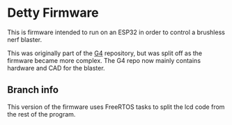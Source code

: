# Detty Firmware
This is firmware intended to run on an ESP32 in order to control a brushless nerf blaster. 

This was originally part of the [G4](https://github.com/DrGlaucous/G4) repository, but was split off as the firmware became more complex. The G4 repo now mainly contains hardware and CAD for the blaster.


## Branch info
This version of the firmware uses FreeRTOS tasks to split the lcd code from the rest of the program.












